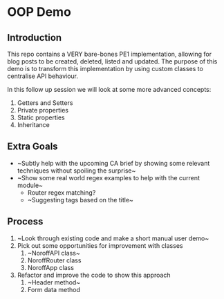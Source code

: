 # OOP Demo

## Introduction

This repo contains a VERY bare-bones PE1 implementation, allowing for blog posts to be created, deleted, listed and updated. The purpose of this demo is to transform this implementation by using custom classes to centralise API behaviour.

In this follow up session we will look at some more advanced concepts:

1. Getters and Setters
2. Private properties
3. Static properties
4. Inheritance

## Extra Goals

- ~Subtly help with the upcoming CA brief by showing some relevant techniques without spoiling the surprise~
- ~Show some real world regex examples to help with the current module~
  - Router regex matching?
  - ~Suggesting tags based on the title~

## Process

1. ~Look through existing code and make a short manual user demo~
2. Pick out some opportunities for improvement with classes
   1. ~NoroffAPI class~
   2. NoroffRouter class
   3. NoroffApp class
3. Refactor and improve the code to show this approach
   1. ~Header method~
   2. Form data method
